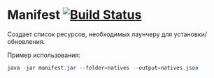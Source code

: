 Manifest [![Build Status](https://travis-ci.org/Ensemplix/Manifest.svg)](https://travis-ci.org/Ensemplix/Manifest)
========

Создает список ресурсов, необходимых лаунчеру для установки/обновления.

Пример использования:
```java
java -jar manifest.jar --folder=natives --output=natives.json
```

